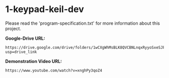 # 1-keypad-keil-dev

Please read the 'program-specification.txt' for more information about this
project.

**Google-Drive URL:**
```
https://drive.google.com/drive/folders/1wCXgWhMsBLK8QVCBNLnqxRyyoSxeSJFC?usp=drive_link
```

**Demonstration Video URL:**
```
https://www.youtube.com/watch?v=xnghPy3qoZ4
```















